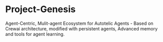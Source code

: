 # Project-Genesis
Agent-Centric, Mulit-agent Ecosystem for Autotelic Agents - Based on Crewai architecture, modified with persistent agents, Advanced memory and tools for agent learning.
